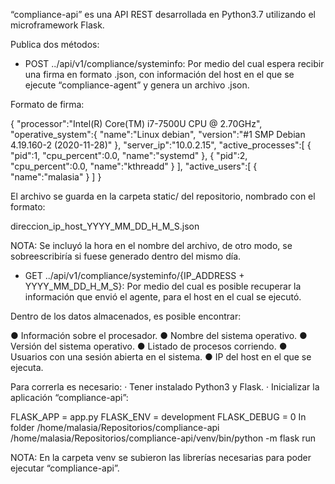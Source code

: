 “compliance-api” es una API REST desarrollada en Python3.7 utilizando el microframework Flask. 

Publica dos métodos:

- POST ../api/v1/compliance/systeminfo: Por medio del cual espera recibir una firma en formato .json, con información del host en el que se ejecute “compliance-agent” y genera un archivo .json.

Formato de firma:

{
   "processor":"Intel(R) Core(TM) i7-7500U CPU @ 2.70GHz",
   "operative_system":{
      "name":"Linux debian",
      "version":"#1 SMP Debian 4.19.160-2 (2020-11-28)"
   },
   "server_ip":"10.0.2.15",
   "active_processes":[
      {
         "pid":1,
         "cpu_percent":0.0,
         "name":"systemd"
      },
      {
         "pid":2,
         "cpu_percent":0.0,
         "name":"kthreadd"
      }
   ],
   "active_users":[
      {
         "name":"malasia"
      }
   ]
}


El archivo se guarda en la carpeta static/ del repositorio, nombrado con el formato:

direccion_ip_host_YYYY_MM_DD_H_M_S.json

NOTA: Se incluyó la hora en el nombre del archivo, de otro modo, se sobreescribiría si fuese generado dentro del mismo día.

 
- GET ../api/v1/compliance/systeminfo/{IP_ADDRESS + YYYY_MM_DD_H_M_S}: Por medio del cual es posible recuperar la información que envió el agente, para el host en el cual se ejecutó.

Dentro de los datos almacenados, es posible encontrar:

●      Información sobre el procesador.
●      Nombre del sistema operativo.
●      Versión del sistema operativo.
●      Listado de procesos corriendo.
●      Usuarios con una sesión abierta en el sistema.
●      IP del host en el que se ejecuta.  

Para correrla es necesario:
·         Tener instalado Python3 y Flask.
·         Inicializar la aplicación “compliance-api”:

FLASK_APP = app.py
FLASK_ENV = development
FLASK_DEBUG = 0
In folder /home/malasia/Repositorios/compliance-api
/home/malasia/Repositorios/compliance-api/venv/bin/python -m flask run

NOTA: En la carpeta venv se subieron las librerías necesarias para poder ejecutar “compliance-api”.
